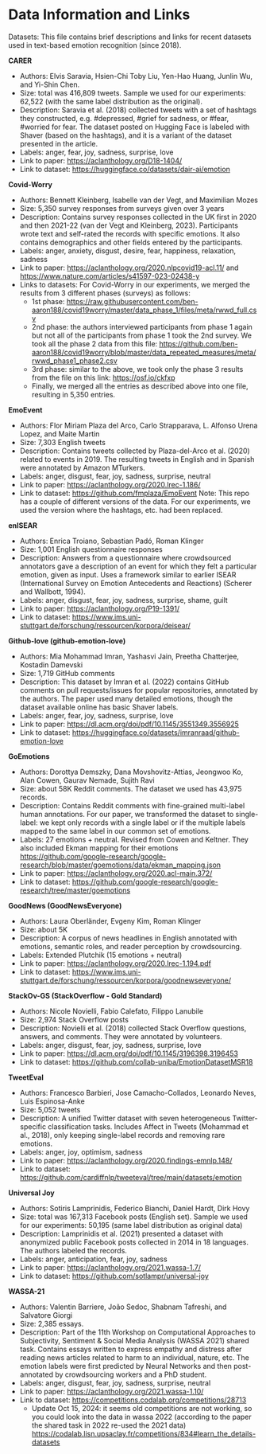 # Data Information and Links
Datasets: This file contains brief descriptions and links for recent datasets used in text-based emotion recognition (since 2018).

**CARER**
- Authors: Elvis Saravia, Hsien-Chi Toby Liu, Yen-Hao Huang, Junlin Wu, and Yi-Shin Chen.
- Size: total was 416,809 tweets. Sample we used for our experiments: 62,522 (with the same label distribution as the original).
- Description: Saravia et al. (2018) collected tweets with a set of hashtags they constructed, e.g. #depressed, #grief for sadness, or #fear, #worried for fear. The dataset posted on Hugging Face is labeled with Shaver (based on the hashtags), and it is a variant of the dataset presented in the article.
- Labels: anger, fear, joy, sadness, surprise, love
- Link to paper: https://aclanthology.org/D18-1404/
- Link to dataset: https://huggingface.co/datasets/dair-ai/emotion

**Covid-Worry**
- Authors: Bennett Kleinberg, Isabelle van der Vegt, and Maximilian Mozes
- Size: 5,350 survey responses from surveys given over 3 years
- Description: Contains survey responses collected in the UK first in 2020 and then 2021-22 (van der Vegt and Kleinberg, 2023). Participants wrote text and self-rated the records with specific emotions. It also contains demographics and other fields entered by the participants.
- Labels: anger, anxiety, disgust, desire, fear, happiness, relaxation, sadness
- Link to paper: https://aclanthology.org/2020.nlpcovid19-acl.11/  and https://www.nature.com/articles/s41597-023-02438-y 
- Links to datasets: For Covid-Worry in our experiments, we merged the results from 3 different phases (surveys) as follows:
  - 1st phase: https://raw.githubusercontent.com/ben-aaron188/covid19worry/master/data_phase_1/files/meta/rwwd_full.csv
  - 2nd phase: the authors interviewed participants from phase 1 again but not all of the participants from phase 1 took the 2nd survey. We took all the phase 2 data from this file: https://github.com/ben-aaron188/covid19worry/blob/master/data_repeated_measures/meta/rwwd_phase1_phase2.csv
  - 3rd phase: similar to the above, we took only the phase 3 results from the file on this link: https://osf.io/ckfxp
  - Finally, we merged all the entries as described above into one file, resulting in 5,350 entries.

**EmoEvent**
- Authors: Flor Miriam Plaza del Arco, Carlo Strapparava, L. Alfonso Urena Lopez, and Maite Martin
- Size: 7,303 English tweets
- Description: Contains tweets collected by Plaza-del-Arco et al. (2020) related to events in 2019. The resulting tweets in English and in Spanish were annotated by Amazon MTurkers.
- Labels: anger, disgust, fear, joy, sadness, surprise, neutral
- Link to paper: https://aclanthology.org/2020.lrec-1.186/
- Link to dataset: https://github.com/fmplaza/EmoEvent  Note: This repo has a couple of different versions of the data. For our experiments, we used the version where the hashtags, etc. had been replaced. 

**enISEAR**
- Authors: Enrica Troiano, Sebastian Padó, Roman Klinger
- Size: 1,001 English questionnaire responses
- Description: Answers from a questionnaire where crowdsourced annotators gave a description of an event for which they felt a particular emotion, given as input. Uses a framework similar to earlier ISEAR (International Survey on Emotion Antecedents and Reactions) (Scherer and Wallbott, 1994).
- Labels: anger, disgust, fear, joy, sadness, surprise, shame, guilt
- Link to paper: https://aclanthology.org/P19-1391/
- Link to dataset: https://www.ims.uni-stuttgart.de/forschung/ressourcen/korpora/deisear/

**Github-love (github-emotion-love)**
- Authors: Mia Mohammad Imran, Yashasvi Jain, Preetha Chatterjee, Kostadin Damevski
- Size: 1,719 GitHub comments
- Description: This dataset by Imran et al. (2022) contains GitHub comments on pull requests/issues for popular repositories, annotated by the authors. The paper used many detailed emotions, though the dataset available online has basic Shaver labels.
- Labels: anger, fear, joy, sadness, surprise, love
- Link to paper: https://dl.acm.org/doi/pdf/10.1145/3551349.3556925
- Link to dataset: https://huggingface.co/datasets/imranraad/github-emotion-love

**GoEmotions**
- Authors: Dorottya Demszky, Dana Movshovitz-Attias, Jeongwoo Ko, Alan Cowen, Gaurav Nemade, Sujith Ravi
- Size: about 58K Reddit comments. The dataset we used has 43,975 records.
- Description: Contains Reddit comments with fine-grained multi-label human annotations. For our paper, we transformed the dataset to single-label: we kept only records with a single label or if the multiple labels mapped to the same label in our common set of emotions.
- Labels: 27 emotions + neutral. Revised from Cowen and Keltner. They also included Ekman mapping for their emotions https://github.com/google-research/google-research/blob/master/goemotions/data/ekman_mapping.json 
- Link to paper: https://aclanthology.org/2020.acl-main.372/
- Link to dataset: https://github.com/google-research/google-research/tree/master/goemotions

**GoodNews (GoodNewsEveryone)**
- Authors: Laura Oberländer, Evgeny Kim, Roman Klinger
- Size: about 5K 
- Description: A corpus of news headlines in English annotated with emotions, semantic roles, and reader perception by crowdsourcing.
- Labels: Extended Plutchik (15 emotions + neutral)
- Link to paper: https://aclanthology.org/2020.lrec-1.194.pdf
- Link to dataset: https://www.ims.uni-stuttgart.de/forschung/ressourcen/korpora/goodnewseveryone/

**StackOv-GS (StackOverflow - Gold Standard)**
- Authors: Nicole Novielli, Fabio Calefato, Filippo Lanubile
- Size: 2,974 Stack Overflow posts
- Description: Novielli et al. (2018) collected Stack Overflow questions, answers, and comments. They were annotated by volunteers.
- Labels: anger, disgust, fear, joy, sadness, surprise, love
- Link to paper: https://dl.acm.org/doi/pdf/10.1145/3196398.3196453
- Link to dataset: https://github.com/collab-uniba/EmotionDatasetMSR18

**TweetEval**
- Authors: Francesco Barbieri, Jose Camacho-Collados, Leonardo Neves, Luis Espinosa-Anke
- Size: 5,052 tweets
- Description: A unified Twitter dataset with seven heterogeneous Twitter-specific classification tasks. Includes Affect in Tweets (Mohammad et al., 2018), only keeping single-label records and removing rare emotions.
- Labels: anger, joy, optimism, sadness
- Link to paper: https://aclanthology.org/2020.findings-emnlp.148/
- Link to dataset: https://github.com/cardiffnlp/tweeteval/tree/main/datasets/emotion

**Universal Joy**
- Authors: Sotiris Lamprinidis, Federico Bianchi, Daniel Hardt, Dirk Hovy
- Size: total was 167,313 Facebook posts (English set). Sample we used for our experiments: 50,195 (same label distribution as original data)
- Description: Lamprinidis et al. (2021) presented a dataset with anonymized public Facebook posts collected in 2014 in 18 languages. The authors labeled the records.
- Labels: anger, anticipation, fear, joy, sadness
- Link to paper: https://aclanthology.org/2021.wassa-1.7/
- Link to dataset: https://github.com/sotlampr/universal-joy

**WASSA-21**
- Authors: Valentin Barriere, João Sedoc, Shabnam Tafreshi, and Salvatore Giorgi
- Size: 2,385 essays.
- Description: Part of the 11th Workshop on Computational Approaches to Subjectivity, Sentiment & Social Media Analysis (WASSA 2021) shared task. Contains essays written to express empathy and distress after reading news articles related to harm to an individual, nature, etc. The emotion labels were first predicted by Neural Networks and then post-annotated by crowdsourcing workers and a PhD student.
- Labels: anger, disgust, fear, joy, sadness, surprise, neutral
- Link to paper: https://aclanthology.org/2021.wassa-1.10/
- Link to dataset: https://competitions.codalab.org/competitions/28713
  - Update Oct 15, 2024: it seems old competitions are not working, so you could look into the data in wassa 2022 (according to the paper the shared task in 2022 re-used the 2021 data)  https://codalab.lisn.upsaclay.fr/competitions/834#learn_the_details-datasets 
